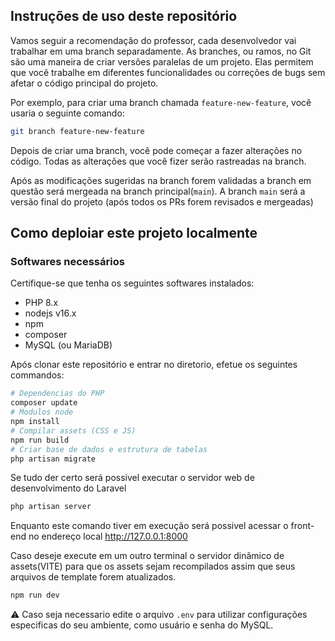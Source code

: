 ## Instruções de uso deste repositório

Vamos seguir a recomendação do professor, cada desenvolvedor vai trabalhar em uma branch separadamente. As branches, ou ramos, no Git são uma maneira de criar versões paralelas de um projeto. Elas permitem que você trabalhe em diferentes funcionalidades ou correções de bugs sem afetar o código principal do projeto.
 
 Por exemplo, para criar uma branch chamada `feature-new-feature`, você usaria o seguinte comando:
 ```bash
git branch feature-new-feature
```
Depois de criar uma branch, você pode começar a fazer alterações no código. Todas as alterações que você fizer serão rastreadas na branch. 

Após as modificações sugeridas na branch forem validadas a branch em questão será mergeada na branch principal(`main`).
A branch `main` será a versão final do projeto (após todos os PRs forem revisados e mergeadas)

## Como deploiar este projeto localmente

### Softwares necessários
Certifique-se que tenha os seguintes softwares instalados:
- PHP 8.x
- nodejs v16.x
- npm
- composer
- MySQL (ou MariaDB)

Após clonar este repositório e entrar no diretorio, efetue os seguintes commandos:

```bash
# Dependencias do PHP 
composer update
# Modulos node
npm install
# Compilar assets (CSS e JS)
npm run build
# Criar base de dados e estrutura de tabelas
php artisan migrate
```
Se tudo der certo será possivel executar o servidor web de desenvolvimento do Laravel
```bash
php artisan server
```
Enquanto este comando tiver em execução será possivel acessar o front-end no endereço local http://127.0.0.1:8000

Caso deseje execute em um outro terminal o servidor dinâmico de assets(VITE) para que os assets sejam recompilados assim que seus arquivos de template forem atualizados.

```bash
npm run dev
```

:warning: Caso seja necessario edite o arquivo `.env` para utilizar configurações especificas do seu ambiente, como usuário e senha do MySQL.